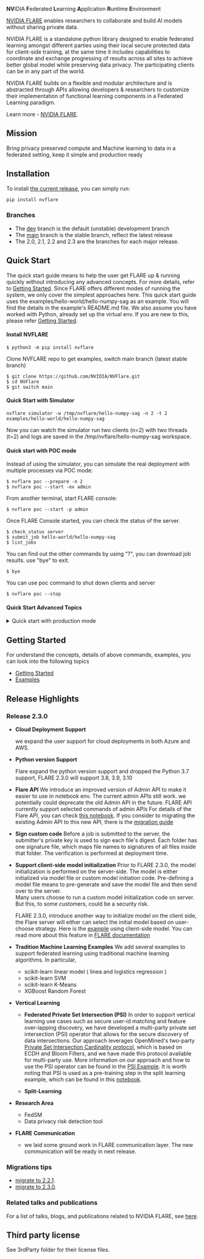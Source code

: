 **NV**IDIA **F**ederated **L**earning **A**pplication **R**untime **E**nvironment


[NVIDIA FLARE](https://nvflare.readthedocs.io/en/main/index.html) enables researchers to collaborate and build AI models without sharing private data. 

NVIDIA FLARE is a standalone python library designed to enable federated learning amongst different parties using their local secure protected data for client-side training, at the same time it includes capabilities to coordinate and exchange progressing of results across all sites to achieve better global model while preserving data privacy. The participating clients can be in any part of the world. 

NVIDIA FLARE builds on a flexible and modular architecture and is abstracted through APIs allowing developers & researchers to customize their implementation of functional learning components in a Federated Learning paradigm. 

Learn more - [NVIDIA FLARE](https://nvflare.readthedocs.io/en/main/index.html).


## Mission

Bring privacy preserved compute and Machine learning to data in a federated setting, keep it simple and production ready

## Installation

To install [the current release](https://pypi.org/project/nvflare), you can simply run:

```bash
pip install nvflare
```

### Branches
* The [dev](https://github.com/NVIDIA/NVFlare/tree/dev) branch is the default (unstable) development branch
* The [main](https://github.com/NVIDIA/NVFlare/tree/main) branch is the stable branch, reflect the latest release
* The 2.0, 2.1, 2.2 and 2.3 are the branches for each major release. 

## Quick Start
The quick start guide means to help the user get FLARE up & running quickly without introducing any advanced concepts. For more details, refer to [Getting Started](https://nvflare.readthedocs.io/en/main/getting_started.html). 
Since FLARE offers different modes of running the system, we only cover the simplest approaches here. This quick start guide uses the examples/hello-world/hello-numpy-sag as an example. You will find the details in the example's README.md file.
We also assume you have worked with Python, already set up the virtual env. If you are new to this, please refer [Getting Started](https://nvflare.readthedocs.io/en/main/getting_started.html).

#### Install NVFLARE
```
$ python3 -m pip install nvflare
```
Clone NVFLARE repo to get examples, switch main branch (latest stable branch)
```
$ git clone https://github.com/NVIDIA/NVFlare.git
$ cd NVFlare
$ git switch main
```

#### **Quick Start with Simulator**

```
nvflare simulator -w /tmp/nvflare/hello-numpy-sag -n 2 -t 2 examples/hello-world/hello-numpy-sag
```
Now you can watch the simulator run two clients (n=2) with two threads (t=2) and logs are saved in the /tmp/nvflare/hello-numpy-sag workspace.

#### **Quick start with POC mode**

Instead of using the simulator, you can simulate the real deployment with multiple processes via POC mode:
```shell
$ nvflare poc --prepare -n 2
$ nvflare poc --start -ex admin
```
From another terminal, start FLARE console:
```console
$ nvflare poc --start -p admin
```
Once FLARE Console started, you can check the status of the server.
```console
$ check_status server
$ submit_job hello-world/hello-numpy-sag
$ list_jobs
```
You can find out the other commands by using "?", you can download job results. use "bye" to exit.
```console
$ bye
```
You can use poc command to shut down clients and server

```shell
$ nvflare poc --stop  
``` 

#### **Quick Start Advanced Topics**
<details><summary>Quick start with production mode</summary>

Before you work in production mode, you need to first **provision**: a process to generate **startup kit**.
Startup kits are set of start scripts, configuration and certificates associated with different user, sites, server.
In this quick guide, we only show Non-HA (Non-high availability mode), we will only have one FL server.

#### **provision**
<details><summary>Provision via CLI</summary>
```shell
$ cd /tmp
$ nvflare provision
```

select 2 for non-HA mode.  If you will generate a project.yml in the current directory. This will be the base configuration
files for provision. By default, the project.yml will have one server and two clients pre-defined

* server1
* site-1
* site-2

Now we are ready to provision,

```shell
$ cd /tmp
$ nvflare provision -p project.yml
```

it will generate startup kits in the following directory

```
/tmp/workspace/example_project/prod_00
```
</details>

#### **start Flare Server, Clients, Flare Console**
<details><summary>Starting different sub-systems</summary>
First start FL Server, open a new **terminal** for server

```shell
$ cd /tmp/workspace/example_project/prod_00
$ ./server1/startup/start.sh
```

Next start Site-1 and Site-2, open a new **terminal** for each site
in site-1 terminal:

```shell
$ cd /tmp/workspace/example_project/prod_00
$ ./site-1/startup/start.sh
```

in site-2 terminal:

```shell
$ cd /tmp/workspace/example_project/prod_00
$ ./site-2/startup/start.sh
```

Next finally for Flare console, open a new **terminal**

```shell
$ cd /tmp/workspace/example_project/prod_00
$ ./admin@nvidia.com/startup/fl_admin.sh
``` 
Once console started, you can use check-status command just like POC mode
</details>

#### **Provision and distributing startup kits via Flare Dashboard UI**
<details><summary>Starting FLARE Dashboard</summary>

Start the dashboard, then following the instructions. Once Dashboard started, you can setup project, invite users 
to participate, once user add the sites, you can approve the user and sites, then freeze the project. The user can download
the startup kits from the UI. 

```shell
 nvflare dashboard --start
```
</details>

</details>

## Getting Started
 For understand the concepts, details of above commands, examples, you can look into the following topics
 * [Getting Started](https://nvflare.readthedocs.io/en/main/getting_started.html)
 * [Examples](https://github.com/NVIDIA/NVFlare/tree/main/examples/)

## Release Highlights

### Release 2.3.0

* **Cloud Deployment Support**

  we expand the user support for cloud deployments in both Azure and AWS. 

* **Python version Support**

  Flare expand the python version support and dropped the Python 3.7 support, FLARE 2.3.0 will support 3.8, 3.9, 3.10
  
* **Flare API**
  We introduce an improved version of Admin API to make it easier to use in notebook env. The current admin APIs still work.
  we potentially could deprecate the old Admin API in the future. FLARE API currently support selected commands of admin APIs
  For details of the Flare API, you can check [this notebook](https://github.com/NVIDIA/NVFlare/blob/dev/examples/tutorial/flare_api.ipynb).
  If you consider to migrating the existing Admin API to this new API, there is the [migration guide](https://nvflare.readthedocs.io/en/dev/real_world_fl/migrating_to_flare_api.html)

* **Sign custom code**
  Before a job is submitted to the server, the submitter's private key is used to sign
  each file's digest.  Each folder has one signature file, which maps file names to signatures
  of all files inside that folder.  The verification is performed at deployment time. 

* **Support client-side model initialization**
  Prior to FLARE 2.3.0, the model initialization is performed on the server-side.
  The model is either initialized via model file or custom model initiation code. Pre-defining a model file means to pre-generate and save the model file and then send over to the server.  
  Many users choose to run a custom model initialization code on server. But this, to some customers, could be a security risk.
  
  FLARE 2.3.0, introduce another way to initialize model on the client side, the Flare server will either can select 
  the initial model based on user-choose strategy. Here is the [example](https://github.com/NVIDIA/NVFlare/tree/dev/examples/hello-world/hello-pt) using client-side model. 
  You can read more about this feature in [FLARE documentation](TODO)

* **Tradition Machine Learning Examples** 
  We add several examples to support federated learning using traditional machine learning algorithms. 
  In particular, 
  * scikit-learn linear model ( linea and logistics regression )
  * scikit-learn SVM 
  * scikit-learn K-Means
  * XGBoost Random Forest

* **Vertical Learning**
  * **Federated Private Set Intersection (PSI)**
  In order to support vertical learning use cases such as secure user-id matching and feature 
  over-lapping discovery, we have developed a multi-party private set intersection (PSI) operator 
  that allows for the secure discovery of data intersections. Our approach leverages OpenMined's two-party
  [Private Set Intersection Cardinality protocol](https://github.com/OpenMined/PSI), which is based on ECDH and Bloom Filters, and we have 
  made this protocol available for multi-party use. More information on our approach and how to use the
  PSI operator can be found in the [PSI Example](https://github.com/NVIDIA/NVFlare/blob/dev/examples/advanced/psi/README.md). 
  It is worth noting that PSI is used as a pre-training step in the split learning example, which can be found in this 
  [notebook](https://github.com/NVIDIA/NVFlare/blob/dev/examples/tutorial/vertical_federated_learning/cifar10-splitnn/cifar10_split_learning.ipynb).
  
  * **Split-Learning** 

* **Research Area**
  * FedSM 
  * Data privacy risk detection tool

* **FLARE Communication**
  * we laid some ground work in FLARE communication layer. The new communication will be ready in next release.   
  
    
### Migrations tips
   * [migrate to 2.2.1](docs/release_notes/2.2.1/migration_notes.md).
   * [migrate to 2.3.0](docs/release_notes/2.3.0/migration_notes.md).


### Related talks and publications

For a list of talks, blogs, and publications related to NVIDIA FLARE, see [here](docs/publications_and_talks.md).

## Third party license

See 3rdParty folder for their license files.


